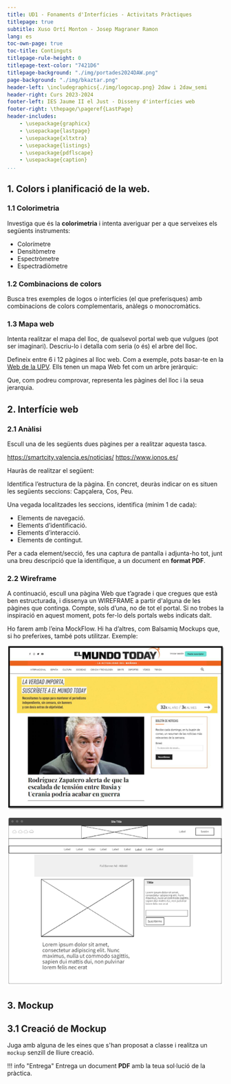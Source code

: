```yaml
---
title: UD1 - Fonaments d'Interfícies - Activitats Pràctiques
titlepage: true
subtitle: Xuso Ortí Monton - Josep Magraner Ramon
lang: es
toc-own-page: true
toc-title: Continguts
titlepage-rule-height: 0
titlepage-text-color: "7421D6"
titlepage-background: "./img/portades2024DAW.png"
page-background: "./img/bkaztar.png"
header-left: \includegraphics{./img/logocap.png} 2daw i 2daw_semi
header-right: Curs 2023-2024
footer-left: IES Jaume II el Just - Disseny d'interfícies web 
footer-right: \thepage/\pageref{LastPage}
header-includes:
    - \usepackage{graphicx}
    - \usepackage{lastpage}
    - \usepackage{xltxtra}
    - \usepackage{listings}
    - \usepackage{pdflscape}
    - \usepackage{caption}
...
```


## 1. Colors i planificació de la web.

### 1.1 Colorimetria

Investiga que és la **colorimetria** i intenta averiguar per a que serveixes els següents instruments:
- Colorímetre
- Densitòmetre
- Espectròmetre
- Espectradiòmetre

### 1.2 Combinacions de colors

Busca tres exemples de logos o interfícies (el que preferisques) amb combinacions de colors complementaris, anàlegs o monocromàtics.

### 1.3 Mapa web

Intenta realitzar el mapa del lloc, de qualsevol portal web que vulgues (pot ser imaginari). Descriu-lo i detalla com seria (o és) el arbre del lloc.

Defineix entre 6 i 12 pàgines al lloc web.
Com a exemple, pots basar-te en la [Web de la UPV](https://www.upv.es/entidades/vpt/mapa-del-sitio/). Ells tenen un mapa Web fet com un arbre jeràrquic:

Que, com podreu comprovar, representa les pàgines del lloc i la seua jerarquia.

## 2. Interfície web

### 2.1 Anàlisi

Escull una de les següents dues pàgines per a realitzar aquesta tasca.

https://smartcity.valencia.es/noticias/
https://www.ionos.es/


Hauràs de realitzar el següent:

Identifica l’estructura de la pàgina. En concret, deuràs indicar on es situen les següents seccions: Capçalera, Cos, Peu.

Una vegada localitzades les seccions, identifica (mínim 1 de cada):

- Elements de navegació.
- Elements d’identificació.
- Elements d’interacció.
- Elements de contingut.

Per a cada element/secció, fes una captura de pantalla i adjunta-ho tot, junt una breu descripció que la identifique, a un document en **format PDF**.

### 2.2 Wireframe

A continuació, escull una pàgina Web que t’agrade i que cregues que està ben estructurada, i dissenya un WIREFRAME a partir d'alguna de les pàgines que continga. Compte, sols d’una, no de tot el portal. Si no
trobes la inspiració en aquest moment, pots fer-lo dels portals webs indicats dalt.

Ho farem amb l’eina MockFlow. Hi ha d’altres, com Balsamiq Mockups que, si ho preferixes, també pots utilitzar.
Exemple:

![Web](img/web_mockup.png)

![Wirerfame](img/mockup_zapatero.png)

## 3. Mockup

## 3.1 Creació de Mockup

Juga amb alguna de les eines que s'han proposat a classe i realitza un `mockup` senzill de lliure creació.


!!! info "Entrega"
        Entrega un document **PDF** amb la teua sol·lució de la pràctica.

